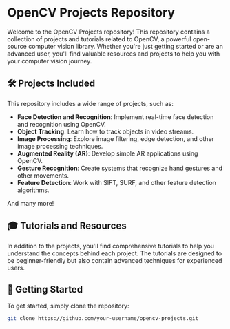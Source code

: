 # OpenCV Projects Repository

Welcome to the OpenCV Projects repository! This repository contains a collection of projects and tutorials related to OpenCV, a powerful open-source computer vision library. Whether you're just getting started or are an advanced user, you'll find valuable resources and projects to help you with your computer vision journey.

## 🛠️ Projects Included

This repository includes a wide range of projects, such as:

- **Face Detection and Recognition**: Implement real-time face detection and recognition using OpenCV.
- **Object Tracking**: Learn how to track objects in video streams.
- **Image Processing**: Explore image filtering, edge detection, and other image processing techniques.
- **Augmented Reality (AR)**: Develop simple AR applications using OpenCV.
- **Gesture Recognition**: Create systems that recognize hand gestures and other movements.
- **Feature Detection**: Work with SIFT, SURF, and other feature detection algorithms.

And many more!

## 🎓 Tutorials and Resources

In addition to the projects, you'll find comprehensive tutorials to help you understand the concepts behind each project. The tutorials are designed to be beginner-friendly but also contain advanced techniques for experienced users.

## 🚀 Getting Started

To get started, simply clone the repository:

```bash
git clone https://github.com/your-username/opencv-projects.git


